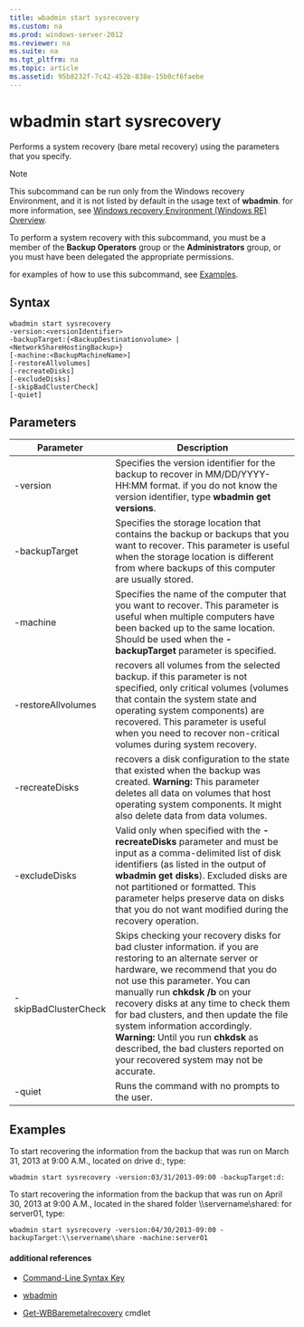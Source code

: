 ```yaml
---
title: wbadmin start sysrecovery
ms.custom: na
ms.prod: windows-server-2012
ms.reviewer: na
ms.suite: na
ms.tgt_pltfrm: na
ms.topic: article
ms.assetid: 95b8232f-7c42-452b-838e-15b0cf6faebe
---
```

# wbadmin start sysrecovery
Performs a system recovery \(bare metal recovery\) using the parameters that you specify.

> [!NOTE]
> This subcommand can be run only from the Windows recovery Environment, and it is not listed by default in the usage text of **wbadmin**. for more information, see [Windows recovery Environment \(Windows RE\) Overview](http://technet.microsoft.com/library/hh825173.aspx).

To perform a system recovery with this subcommand, you must be a member of the **Backup Operators** group or the **Administrators** group, or you must have been delegated the appropriate permissions.

for examples of how to use this subcommand, see [Examples](#BKMK_examples).

## Syntax

```
wbadmin start sysrecovery
-version:<versionIdentifier>
-backupTarget:{<BackupDestinationvolume> | <NetworkShareHostingBackup>}
[-machine:<BackupMachineName>]
[-restoreAllvolumes]
[-recreateDisks]
[-excludeDisks]
[-skipBadClusterCheck]
[-quiet]
```

## Parameters

|Parameter|Description|
|-------------|---------------|
|\-version|Specifies the version identifier for the backup to recover in MM\/DD\/YYYY\-HH:MM format. if you do not know the version identifier, type **wbadmin get versions**.|
|\-backupTarget|Specifies the storage location that contains the backup or backups that you want to recover. This parameter is useful when the storage location is different from where backups of this computer are usually stored.|
|\-machine|Specifies the name of the computer that you want to recover. This parameter is useful when multiple computers have been backed up to the same location. Should be used when the **\-backupTarget** parameter is specified.|
|\-restoreAllvolumes|recovers all volumes from the selected backup. if this parameter is not specified, only critical volumes \(volumes that contain the system state and operating system components\) are recovered. This parameter is useful when you need to recover non\-critical volumes during system recovery.|
|\-recreateDisks|recovers a disk configuration to the state that existed when the backup was created. **Warning:** This parameter deletes all data on volumes that host operating system components. It might also delete data from data volumes.|
|\-excludeDisks|Valid only when specified with the **\-recreateDisks** parameter and must be input as a comma\-delimited list of disk identifiers \(as listed in the output of **wbadmin get disks**\). Excluded disks are not partitioned or formatted. This parameter helps preserve data on disks that you do not want modified during the recovery operation.|
|\-skipBadClusterCheck|Skips checking your recovery disks for bad cluster information. if you are restoring to an alternate server or hardware, we recommend that you do not use this parameter. You can manually run **chkdsk \/b** on your recovery disks at any time to check them for bad clusters, and then update the file system information accordingly. **Warning:** Until you run **chkdsk** as described, the bad clusters reported on your recovered system may not be accurate.|
|\-quiet|Runs the command with no prompts to the user.|

## <a name="BKMK_examples"></a>Examples
To start recovering the information from the backup that was run on March 31, 2013 at 9:00 A.M., located on drive d:, type:

```
wbadmin start sysrecovery -version:03/31/2013-09:00 -backupTarget:d:
```

To start recovering the information from the backup that was run on April 30, 2013 at 9:00 A.M., located in the shared folder \\\\servername\\shared: for server01, type:

```
wbadmin start sysrecovery -version:04/30/2013-09:00 -backupTarget:\\servername\share -machine:server01
```

#### additional references

-   [Command-Line Syntax Key](../commandline-syntax-key.md)

-   [wbadmin]()

-   [Get\-WBBaremetalrecovery](http://technet.microsoft.com/library/jj902461.aspx) cmdlet


